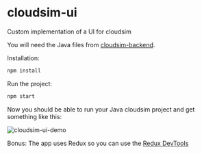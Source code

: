 # cloudsim-ui
Custom implementation of a UI for cloudsim

You will need the Java files from [cloudsim-backend](https://github.com/flaviusone/cloudsim-backend).

Installation:
```js
npm install
```

Run the project:
```js
npm start
```
Now you should be able to run your Java cloudsim project and get something like this:


![cloudsim-ui-demo](https://cloud.githubusercontent.com/assets/1254386/21107034/e6d7c512-c098-11e6-9d71-5f0e549779aa.gif)


Bonus: The app uses Redux so you can use the [Redux DevTools](https://chrome.google.com/webstore/detail/redux-devtools/lmhkpmbekcpmknklioeibfkpmmfibljd?hl=en)
